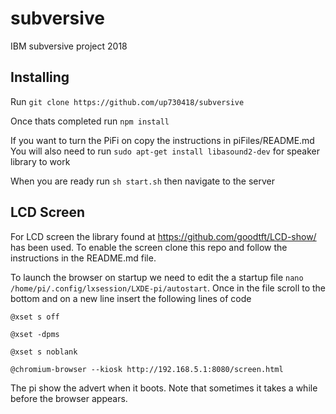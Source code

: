 # subversive
IBM subversive project 2018

## Installing

Run `git clone https://github.com/up730418/subversive`

Once thats completed run `npm install`

If you want to turn the PiFi on copy the instructions in piFiles/README.md
You will also need to run `sudo apt-get install libasound2-dev` for speaker library to work

When you are ready run `sh start.sh` then navigate to the server

## LCD Screen

For LCD screen the library found at https://github.com/goodtft/LCD-show/ has been used. 
To enable the screen clone this repo and follow the instructions in the README.md file.

To launch the browser on startup we need to edit the a startup file `nano /home/pi/.config/lxsession/LXDE-pi/autostart`.
Once in the file scroll to the bottom and on a new line insert the following lines of code 

`@xset s off`

`@xset -dpms`

`@xset s noblank`

`@chromium-browser --kiosk http://192.168.5.1:8080/screen.html `

The pi show the advert when it boots. Note that sometimes it takes a while before the browser appears.
